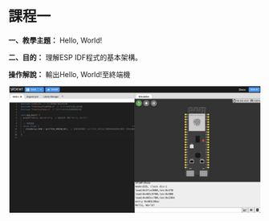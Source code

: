 # 課程一

**一、教學主題：** Hello, World!
	
**二、目的：** 理解ESP IDF程式的基本架構。

**操作解說：** 輸出Hello, World!至終端機
<br>
<div align="center">
	<img src="./Wokwi截圖.png" alt="Editor" width="500">
</div>
<br>
